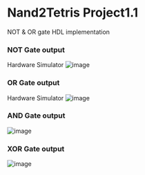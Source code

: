 # Nand2Tetris Project1.1 
NOT & OR gate HDL implementation

### NOT Gate output
Hardware Simulator
![image](https://github.com/user-attachments/assets/9777bcec-5225-48ee-9043-02f4ce4e9e93)


### OR Gate output
Hardware Simulator
![image](https://github.com/user-attachments/assets/6286e42a-ba2d-49d2-8780-9bebe81e8fd0)

### AND Gate output
![image](https://github.com/user-attachments/assets/847f4d98-71cf-462f-8e34-83130fe6973e)

### XOR Gate output
![image](https://github.com/user-attachments/assets/9c5c5fb7-3186-4eb7-af4d-00c87cc91509)

